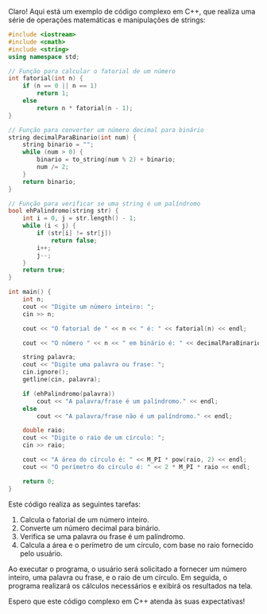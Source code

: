 Claro! Aqui está um exemplo de código complexo em C++, que realiza uma série de operações matemáticas e manipulações de strings:

```cpp
#include <iostream>
#include <cmath>
#include <string>
using namespace std;

// Função para calcular o fatorial de um número
int fatorial(int n) {
    if (n == 0 || n == 1)
        return 1;
    else
        return n * fatorial(n - 1);
}

// Função para converter um número decimal para binário
string decimalParaBinario(int num) {
    string binario = "";
    while (num > 0) {
        binario = to_string(num % 2) + binario;
        num /= 2;
    }
    return binario;
}

// Função para verificar se uma string é um palíndromo
bool ehPalindromo(string str) {
    int i = 0, j = str.length() - 1;
    while (i < j) {
        if (str[i] != str[j])
            return false;
        i++;
        j--;
    }
    return true;
}

int main() {
    int n;
    cout << "Digite um número inteiro: ";
    cin >> n;

    cout << "O fatorial de " << n << " é: " << fatorial(n) << endl;

    cout << "O número " << n << " em binário é: " << decimalParaBinario(n) << endl;

    string palavra;
    cout << "Digite uma palavra ou frase: ";
    cin.ignore();
    getline(cin, palavra);

    if (ehPalindromo(palavra))
        cout << "A palavra/frase é um palíndromo." << endl;
    else
        cout << "A palavra/frase não é um palíndromo." << endl;

    double raio;
    cout << "Digite o raio de um círculo: ";
    cin >> raio;

    cout << "A área do círculo é: " << M_PI * pow(raio, 2) << endl;
    cout << "O perímetro do círculo é: " << 2 * M_PI * raio << endl;

    return 0;
}
```

Este código realiza as seguintes tarefas:

1. Calcula o fatorial de um número inteiro.
2. Converte um número decimal para binário.
3. Verifica se uma palavra ou frase é um palíndromo.
4. Calcula a área e o perímetro de um círculo, com base no raio fornecido pelo usuário.

Ao executar o programa, o usuário será solicitado a fornecer um número inteiro, uma palavra ou frase, e o raio de um círculo. Em seguida, o programa realizará os cálculos necessários e exibirá os resultados na tela.

Espero que este código complexo em C++ atenda às suas expectativas!